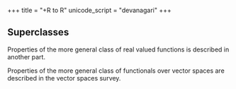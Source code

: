 +++
title = "+R to R"
unicode_script = "devanagari"
+++

## Superclasses
Properties of the more general class of real valued functions is described in another part.

Properties of the more general class of functionals over vector spaces are described in the vector spaces survey.
